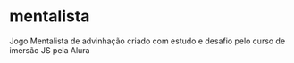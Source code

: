 # mentalista

Jogo Mentalista de advinhação criado com estudo e desafio pelo curso de imersão JS pela Alura
